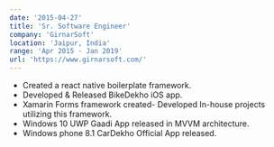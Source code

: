 ```yaml
---
date: '2015-04-27'
title: 'Sr. Software Engineer'
company: 'GirnarSoft'
location: 'Jaipur, India'
range: 'Apr 2015 - Jan 2019'
url: 'https://www.girnarsoft.com/'
---
```


- Created a react native boilerplate framework.
- Developed & Released BikeDekho iOS app.
- Xamarin Forms framework created- Developed In-house projects utilizing this framework.
- Windows 10 UWP Gaadi App released in MVVM architecture.
- Windows phone 8.1 CarDekho Official App released.
